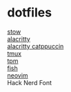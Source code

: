 # dotfiles

[stow](https://www.gnu.org/software/stow/)\
[alacritty](https://alacritty.org/)\
[alacritty catppuccin](https://github.com/catppuccin/alacritty)\
[tmux](https://github.com/tmux/tmux)\
[tpm](https://github.com/tmux-plugins/tpm)\
[fish](https://fishshell.com/)\
[neovim](https://neovim.io/)\
Hack Nerd Font
